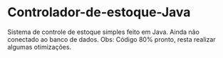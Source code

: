 # Controlador-de-estoque-Java
Sistema de controle de estoque simples feito em Java. Ainda não conectado ao banco de dados.
Obs: Código 80% pronto, resta realizar algumas otimizações.

